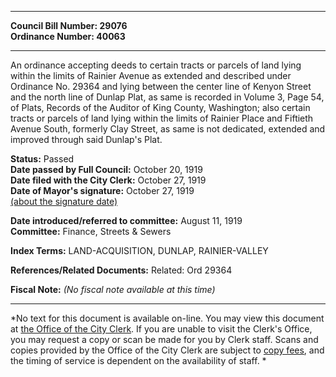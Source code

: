 * * * * *  
  
**Council Bill Number: [](#h0)[](#h2)29076**   
**Ordinance Number: 40063**  
  
* * * * *  
  
An ordinance accepting deeds to certain tracts or parcels of land lying within the limits of Rainier Avenue as extended and described under Ordinance No. 29364 and lying between the center line of Kenyon Street and the north line of Dunlap Plat, as same is recorded in Volume 3, Page 54, of Plats, Records of the Auditor of King County, Washington; also certain tracts or parcels of land lying within the limits of Rainier Place and Fiftieth Avenue South, formerly Clay Street, as same is not dedicated, extended and improved through said Dunlap's Plat.  
  
**Status:** Passed   
**Date passed by Full Council:** October 20, 1919   
**Date filed with the City Clerk:** October 27, 1919   
**Date of Mayor's signature:** October 27, 1919   
[(about the signature date)](/~public/approvaldate.htm)   
  
  
**Date introduced/referred to committee:** August 11, 1919   
**Committee:** Finance, Streets & Sewers   
  
**Index Terms:** LAND-ACQUISITION, DUNLAP, RAINIER-VALLEY  
  
**References/Related Documents:** Related: Ord 29364  
  
**Fiscal Note:** *(No fiscal note available at this time)*  
  
* * * * *  
  
*No text for this document is available on-line. You may view this document at [the Office of the City Clerk](http://www.seattle.gov/leg/clerk/contactUs.htm). If you are unable to visit the Clerk's Office, you may request a copy or scan be made for you by Clerk staff. Scans and copies provided by the Office of the City Clerk are subject to [copy fees](http://clerk.seattle.gov/~public/clerkfees.htm), and the timing of service is dependent on the availability of staff. *  
  
  
